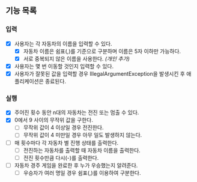 ## 기능 목록
### 입력
- [x] 사용자는 각 자동차의 이름을 입력할 수 있다.
  - [x] 자동차 이름은 쉼표(,)를 기준으로 구분하며 이름은 5자 이하만 가능하다.
  - [x] 서로 중복되지 않은 이름을 사용한다. _(개인 추가)_
- [x] 사용자는 몇 번 이동할 것인지 입력할 수 있다.
- [x] 사용자가 잘못된 값을 입력할 경우 IllegalArgumentException을 발생시킨 후 애플리케이션은 종료된다.
### 실행
- [x] 주어진 횟수 동안 n대의 자동차는 전진 또는 멈출 수 있다.
- [x] 0에서 9 사이의 무작위 값을 구한다.
  - [ ] 무작위 값이 4 이상일 경우 전진한다.
  - [ ] 무작위 값이 4 미만일 경우 아무 일도 발생하지 않는다.
- [ ] 매 횟수마다 각 자동차 별 진행 상태를 출력한다.
  - [ ] 전진하는 자동차를 출력할 때 자동차 이름을 출력한다.
  - [ ] 전진 횟수만큼 다시(-)를 출력한다.
- [ ] 자동차 경주 게임을 완료한 후 누가 우승했는지 알려준다.
  - [ ] 우승자가 여러 명일 경우 쉼표(,)를 이용하여 구분한다.